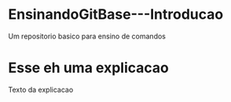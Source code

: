 # EnsinandoGitBase---Introducao
Um repositorio basico para ensino de comandos

# Esse eh uma explicacao

Texto da explicacao
